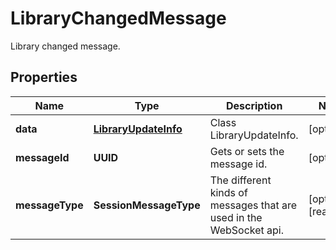 

# LibraryChangedMessage

Library changed message.

## Properties

| Name | Type | Description | Notes |
|------------ | ------------- | ------------- | -------------|
|**data** | [**LibraryUpdateInfo**](LibraryUpdateInfo.md) | Class LibraryUpdateInfo. |  [optional] |
|**messageId** | **UUID** | Gets or sets the message id. |  [optional] |
|**messageType** | **SessionMessageType** | The different kinds of messages that are used in the WebSocket api. |  [optional] [readonly] |




